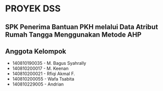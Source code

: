 # PROYEK DSS
## SPK Penerima Bantuan PKH melalui Data Atribut Rumah Tangga Menggunakan Metode AHP


## Anggota Kelompok
- 140810190035 - M. Bagus Syahrally
- 140810200017 - M. Keenan
- 140810200021 - Rfiqi Akmal F. 
- 140810200055 - Wafa Tsabita
- 140810229005 - Andrian



